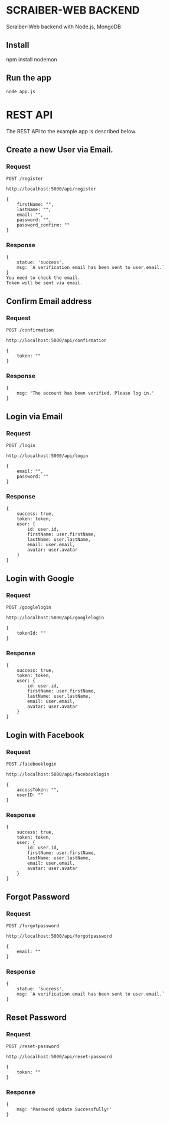 # SCRAIBER-WEB BACKEND

Scraiber-Web backend with Node.js, MongoDB

## Install

npm install
nodemon

## Run the app

    node app.js

# REST API

The REST API to the example app is described below.

## Create a new User via Email.

### Request

`POST /register`

    http://localhost:5000/api/register

    {
        firstName: "",
        lastName: "",
        email: "",
        password: "",
        password_confirm: ""
    }

### Response

    {
        statue: 'success',
        msg: `A verification email has been sent to user.email.`
    }
    You need to check the email.
    Token will be sent via email.

## Confirm Email address

### Request

`POST /confirmation`

    http://localhost:5000/api/confirmation

    {
        token: ""
    }

### Response

    {
        msg: 'The account has been verified. Please log in.' 
    }

## Login via Email

### Request

`POST /login`

    http://localhost:5000/api/login

    {
        email: "",
        password: ""
    }

### Response

    {
        success: true,
        token: token,
        user: {
            id: user.id,
            firstName: user.firstName,
            lastName: user.lastName,
            email: user.email,
            avatar: user.avatar
        }
    }

## Login with Google

### Request

`POST /googlelogin`

    http://localhost:5000/api/googlelogin

    {
        tokenId: ""
    }

### Response

    {
        success: true,
        token: token,
        user: {
            id: user.id,
            firstName: user.firstName,
            lastName: user.lastName,
            email: user.email,
            avatar: user.avatar
        }
    }

## Login with Facebook

### Request

`POST /facebooklogin`

    http://localhost:5000/api/facebooklogin

    {
        accessToken: "",
        userID: ""
    }

### Response

    {
        success: true,
        token: token,
        user: {
            id: user.id,
            firstName: user.firstName,
            lastName: user.lastName,
            email: user.email,
            avatar: user.avatar
        }
    }

## Forgot Password

### Request

`POST /forgotpassword`

    http://localhost:5000/api/forgotpassword

    {
        email: ""
    }

### Response

    {
        statue: 'success',
        msg: `A verification email has been sent to user.email.`
    }
    
## Reset Password

### Request

`POST /reset-password`

    http://localhost:5000/api/reset-password

    {
        token: ""
    }

### Response

    {
        msg: 'Password Update Successfully!' 
    }
